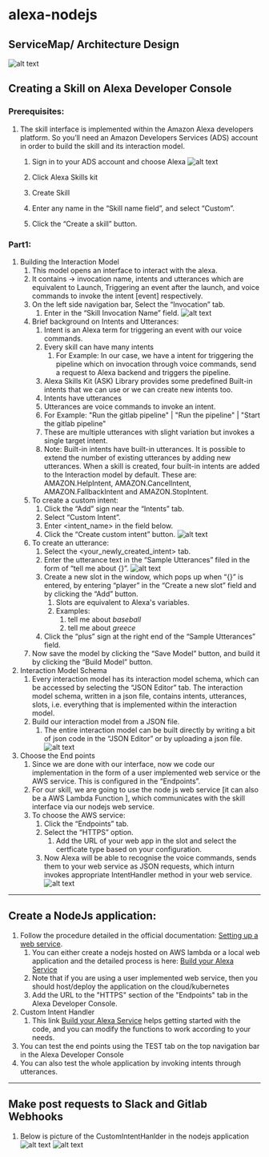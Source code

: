 # alexa-nodejs

## ServiceMap/ Architecture Design
![alt text](./images/11.png)

## Creating a Skill on Alexa Developer Console
### Prerequisites: 
1. The skill interface is implemented within the Amazon Alexa developers platform. So you’ll need an Amazon Developers Services (ADS) account in order to build the skill and its interaction model.
    1. Sign in to your ADS account and choose Alexa ![alt text](./images/1.png)

    2. Click Alexa Skills kit
    3. Create Skill 
    4. Enter any name in the “Skill name field”, and select “Custom”. 
    5. Click the “Create a skill” button.
### Part1: 
1. Building the Interaction Model
    1. This model opens an interface to interact with the alexa.
    2. It contains -> invocation name, intents and utterances which are equivalent to Launch, Triggering an event after the launch, and voice commands to invoke the intent [event] respectively.
    3. On the left side navigation bar, Select the “Invocation” tab.
        1. Enter <name> in the “Skill Invocation Name” field. ![alt text](./images/4.png)
    4. Brief background on Intents and Utterances:
        1. Intent is an Alexa term for triggering an event with our voice commands. 
        2. Every skill can have many intents 
            1. For Example: In our case, we have a intent for triggering the pipeline which on invocation through voice commands, send a request to Alexa backend and triggers the pipeline.
        3. Alexa Skills Kit (ASK) Library provides some predefined Built-in intents that we can use or we can create new intents too.
        4. Intents have utterances
        1. Utterances are voice commands to invoke an intent.
        3. For Example: "Run the gitlab pipeline" | "Run the pipeline" | "Start the gitlab pipeline"
        4. These are multiple utterances with slight variation but invokes a single target intent.
        5.  Note: Built-in intents have built-in utterances. It is possible to extend the number of existing utterances by adding new utterances. When a skill is created, four built-in intents are added to the Interaction model by default. These are: AMAZON.HelpIntent, AMAZON.CancelIntent, AMAZON.FallbackIntent and AMAZON.StopIntent.
    6. To create a custom intent:
        1. Click the “Add” sign near the “Intents” tab.
        2. Select “Custom Intent”.
        3. Enter <intent_name> in the field below.
        4. Click the “Create custom intent” button.
        ![alt text](./images/5.png)
    7. To create an utterance:
        1. Select the <your_newly_created_intent> tab.
        2. Enter the utterance text in the “Sample Utterances” filed in the form of “tell me about {}”.
        ![alt text](./images/6.png)
        3. Create a new slot in the window, which pops up when “{}” is entered, by entering “player” in the “Create a new slot” 
        field and by clicking the “Add” button.
            1. Slots are equivalent to Alexa's variables.
            2. Examples:
                1. tell me about *baseball*
                2. tell me about *greece*
        4. Click the “plus” sign at the right end of the “Sample Utterances” field.
    8. Now save the model by clicking the “Save Model” button, and build it by clicking the “Build Model” button.
2. Interaction Model Schema
    1. Every interaction model has its interaction model schema, which can be accessed by selecting the “JSON Editor” tab. The interaction model schema, written in a json file, contains intents, utterances, slots, i.e. everything that is implemented within the interaction model.
    2. Build our interaction model from a JSON file.
        1. The entire interaction model can be built directly by writing a bit of json code in the “JSON Editor” or by uploading a json file.
    ![alt text](./images/7.png)
3. Choose the End points
    1. Since we are done with our interface, now we code our implementation in the form of a user implemented web service or the AWS service. This is configured in the “Endpoints”.
    2. For our skill, we are going to use the node js web service [it can also be a AWS Lambda Function ], which communicates with the skill interface via our nodejs web service.
    3. To choose the AWS service:
        1. Click the “Endpoints” tab.
        2. Select the “HTTPS” option.
            1. Add the URL of your web app in the slot and select the certficate type based on your configuration.
        3. Now Alexa will be able to recognise the voice commands, sends them to your web service as JSON requests, which inturn invokes appropriate IntentHandler method in your web service.
    ![alt text](./images/8.png)
---
## Create a NodeJs application:
1. Follow the procedure detailed in the official documentation: 
[Setting up a web service](https://developer.amazon.com/en-US/docs/alexa/alexa-skills-kit-sdk-for-nodejs/host-web-service.html).
    1. You can either create a nodejs hosted on AWS lambda or a local web application and the detailed process is here: [Build your Alexa Service](https://developer.amazon.com/en-US/docs/alexa/alexa-skills-kit-sdk-for-nodejs/develop-your-first-skill.html)
    2. Note that if you are using a user implemented web service, then you should host/deploy the application on the cloud/kubernetes
    3. Add the URL to the "HTTPS" section of the "Endpoints" tab in the Alexa Developer Console. 
2. Custom Intent Handler
    1. This link [Build your Alexa Service](https://developer.amazon.com/en-US/docs/alexa/alexa-skills-kit-sdk-for-nodejs/develop-your-first-skill.html) helps getting started with the code, and you can modify the functions to work according to your needs.
3. You can test the end points using the TEST tab on the top navigation bar in the Alexa Developer Console
4. You can also test the whole application by invoking intents through utterances.
---
## Make post requests to Slack and Gitlab Webhooks
1. Below is picture of the CustomIntentHanlder in the nodejs application
    ![alt text](./images/9.png)
    ![alt text](./images/10.png)